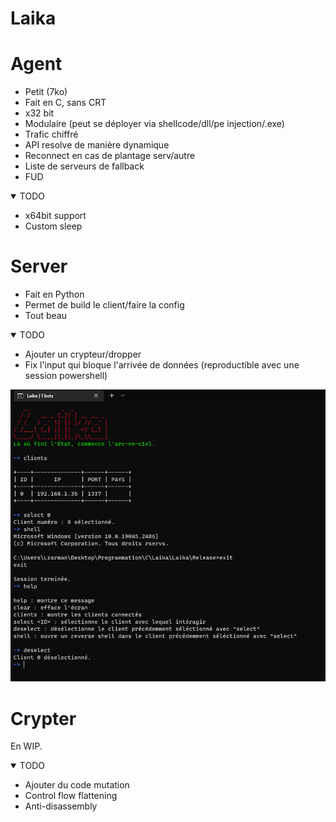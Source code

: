 # Laika

# Agent

* Petit (7ko)
* Fait en C, sans CRT
* x32 bit
* Modulaire (peut se déployer via shellcode/dll/pe injection/.exe)
* Trafic chiffré
* API resolve de manière dynamique
* Reconnect en cas de plantage serv/autre
* Liste de serveurs de fallback
* FUD

<details open>
<summary>TODO</summary>

* x64bit support
* Custom sleep
</details>

# Server

* Fait en Python
* Permet de build le client/faire la config
* Tout beau

<details open>
<summary>TODO</summary>

* Ajouter un crypteur/dropper
* Fix l'input qui bloque l'arrivée de données (reproductible avec une session powershell)
</details>


![Alt text](Screenshots/Server.PNG "Screenshot du server")

# Crypter

En WIP.

<details open>
<summary>TODO</summary>

* Ajouter du code mutation
* Control flow flattening
* Anti-disassembly
</details>
